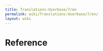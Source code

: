 ```yaml
---
title: Translations:Userbase/7/en
permalink: wiki/Translations:Userbase/7/en/
layout: wiki
---
```


# Reference
